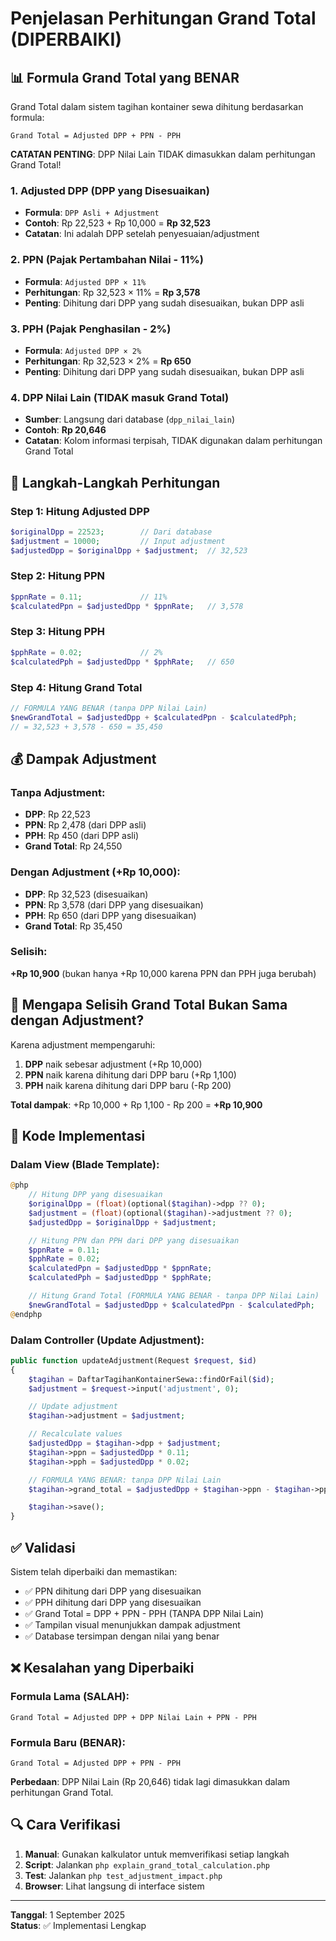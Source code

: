 # Penjelasan Perhitungan Grand Total (DIPERBAIKI)

## 📊 Formula Grand Total yang BENAR

Grand Total dalam sistem tagihan kontainer sewa dihitung berdasarkan formula:

```
Grand Total = Adjusted DPP + PPN - PPH
```

**CATATAN PENTING**: DPP Nilai Lain TIDAK dimasukkan dalam perhitungan Grand Total!

### 1. **Adjusted DPP** (DPP yang Disesuaikan)

-   **Formula**: `DPP Asli + Adjustment`
-   **Contoh**: Rp 22,523 + Rp 10,000 = **Rp 32,523**
-   **Catatan**: Ini adalah DPP setelah penyesuaian/adjustment

### 2. **PPN** (Pajak Pertambahan Nilai - 11%)

-   **Formula**: `Adjusted DPP × 11%`
-   **Perhitungan**: Rp 32,523 × 11% = **Rp 3,578**
-   **Penting**: Dihitung dari DPP yang sudah disesuaikan, bukan DPP asli

### 3. **PPH** (Pajak Penghasilan - 2%)

-   **Formula**: `Adjusted DPP × 2%`
-   **Perhitungan**: Rp 32,523 × 2% = **Rp 650**
-   **Penting**: Dihitung dari DPP yang sudah disesuaikan, bukan DPP asli

### 4. **DPP Nilai Lain** (TIDAK masuk Grand Total)

-   **Sumber**: Langsung dari database (`dpp_nilai_lain`)
-   **Contoh**: **Rp 20,646**
-   **Catatan**: Kolom informasi terpisah, TIDAK digunakan dalam perhitungan Grand Total

## 🔄 Langkah-Langkah Perhitungan

### Step 1: Hitung Adjusted DPP

```php
$originalDpp = 22523;        // Dari database
$adjustment = 10000;         // Input adjustment
$adjustedDpp = $originalDpp + $adjustment;  // 32,523
```

### Step 2: Hitung PPN

```php
$ppnRate = 0.11;             // 11%
$calculatedPpn = $adjustedDpp * $ppnRate;   // 3,578
```

### Step 3: Hitung PPH

```php
$pphRate = 0.02;             // 2%
$calculatedPph = $adjustedDpp * $pphRate;   // 650
```

### Step 4: Hitung Grand Total

```php
// FORMULA YANG BENAR (tanpa DPP Nilai Lain)
$newGrandTotal = $adjustedDpp + $calculatedPpn - $calculatedPph;
// = 32,523 + 3,578 - 650 = 35,450
```

## 💰 Dampak Adjustment

### Tanpa Adjustment:

-   **DPP**: Rp 22,523
-   **PPN**: Rp 2,478 (dari DPP asli)
-   **PPH**: Rp 450 (dari DPP asli)
-   **Grand Total**: Rp 24,550

### Dengan Adjustment (+Rp 10,000):

-   **DPP**: Rp 32,523 (disesuaikan)
-   **PPN**: Rp 3,578 (dari DPP yang disesuaikan)
-   **PPH**: Rp 650 (dari DPP yang disesuaikan)
-   **Grand Total**: Rp 35,450

### Selisih:

**+Rp 10,900** (bukan hanya +Rp 10,000 karena PPN dan PPH juga berubah)

## 🎯 Mengapa Selisih Grand Total Bukan Sama dengan Adjustment?

Karena adjustment mempengaruhi:

1. **DPP** naik sebesar adjustment (+Rp 10,000)
2. **PPN** naik karena dihitung dari DPP baru (+Rp 1,100)
3. **PPH** naik karena dihitung dari DPP baru (-Rp 200)

**Total dampak**: +Rp 10,000 + Rp 1,100 - Rp 200 = **+Rp 10,900**

## 📝 Kode Implementasi

### Dalam View (Blade Template):

```php
@php
    // Hitung DPP yang disesuaikan
    $originalDpp = (float)(optional($tagihan)->dpp ?? 0);
    $adjustment = (float)(optional($tagihan)->adjustment ?? 0);
    $adjustedDpp = $originalDpp + $adjustment;

    // Hitung PPN dan PPH dari DPP yang disesuaikan
    $ppnRate = 0.11;
    $pphRate = 0.02;
    $calculatedPpn = $adjustedDpp * $ppnRate;
    $calculatedPph = $adjustedDpp * $pphRate;

    // Hitung Grand Total (FORMULA YANG BENAR - tanpa DPP Nilai Lain)
    $newGrandTotal = $adjustedDpp + $calculatedPpn - $calculatedPph;
@endphp
```

### Dalam Controller (Update Adjustment):

```php
public function updateAdjustment(Request $request, $id)
{
    $tagihan = DaftarTagihanKontainerSewa::findOrFail($id);
    $adjustment = $request->input('adjustment', 0);

    // Update adjustment
    $tagihan->adjustment = $adjustment;

    // Recalculate values
    $adjustedDpp = $tagihan->dpp + $adjustment;
    $tagihan->ppn = $adjustedDpp * 0.11;
    $tagihan->pph = $adjustedDpp * 0.02;

    // FORMULA YANG BENAR: tanpa DPP Nilai Lain
    $tagihan->grand_total = $adjustedDpp + $tagihan->ppn - $tagihan->pph;

    $tagihan->save();
}
```

## ✅ Validasi

Sistem telah diperbaiki dan memastikan:

-   ✅ PPN dihitung dari DPP yang disesuaikan
-   ✅ PPH dihitung dari DPP yang disesuaikan
-   ✅ Grand Total = DPP + PPN - PPH (TANPA DPP Nilai Lain)
-   ✅ Tampilan visual menunjukkan dampak adjustment
-   ✅ Database tersimpan dengan nilai yang benar

## ❌ Kesalahan yang Diperbaiki

### Formula Lama (SALAH):

```
Grand Total = Adjusted DPP + DPP Nilai Lain + PPN - PPH
```

### Formula Baru (BENAR):

```
Grand Total = Adjusted DPP + PPN - PPH
```

**Perbedaan**: DPP Nilai Lain (Rp 20,646) tidak lagi dimasukkan dalam perhitungan Grand Total.

## 🔍 Cara Verifikasi

1. **Manual**: Gunakan kalkulator untuk memverifikasi setiap langkah
2. **Script**: Jalankan `php explain_grand_total_calculation.php`
3. **Test**: Jalankan `php test_adjustment_impact.php`
4. **Browser**: Lihat langsung di interface sistem

---

**Tanggal**: 1 September 2025  
**Status**: ✅ Implementasi Lengkap
